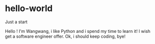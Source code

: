 # hello-world
Just a start

Hello !
  I'm Wangwang, i like Python and i spend my time to learn it!
I wish get a software engineer offer. Ok, i should keep coding, bye! 
